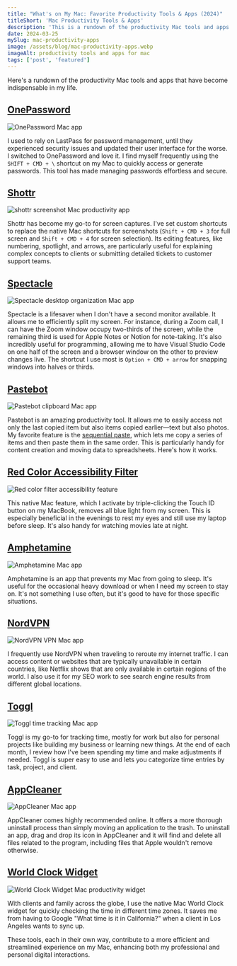 ```yaml
---
title: "What's on My Mac: Favorite Productivity Tools & Apps (2024)"
titleShort: 'Mac Productivity Tools & Apps'
description: 'This is a rundown of the productivity Mac tools and apps that have become indispensable in my daily routine: Pastebot, Spectacle, Toggl, and more.'
date: 2024-03-25
mySlug: mac-productivity-apps
image: /assets/blog/mac-productivity-apps.webp
imageAlt: productivity tools and apps for mac
tags: ['post', 'featured']
---
```


Here's a rundown of the productivity Mac tools and apps that have become indispensable in my life.

## [OnePassword](https://1password.com/)

<img class="wrapper--wide" src="/assets/blog/1password.webp" alt="OnePassword Mac app">

I used to rely on LastPass for password management, until they experienced security issues and updated their user interface for the worse. I switched to OnePassword and love it. I find myself frequently using the `SHIFT + CMD + \` shortcut on my Mac to quickly access or generate passwords. This tool has made managing passwords effortless and secure.

## [Shottr](https://shottr.cc/)

<img class="wrapper--wide" src="/assets/blog/shottr.webp" alt="shottr screenshot Mac productivity app">

Shottr has become my go-to for screen captures. I've set custom shortcuts to replace the native Mac shortcuts for screenshots (`Shift + CMD + 3` for full screen and `Shift + CMD + 4` for screen selection). Its editing features, like numbering, spotlight, and arrows, are particularly useful for explaining complex concepts to clients or submitting detailed tickets to customer support teams.

## [Spectacle](https://spectacle.en.softonic.com/)

<img class="wrapper--wide" src="/assets/blog/spectacle.webp" alt="Spectacle desktop organization Mac app">

Spectacle is a lifesaver when I don't have a second monitor available. It allows me to efficiently split my screen. For instance, during a Zoom call, I can have the Zoom window occupy two-thirds of the screen, while the remaining third is used for Apple Notes or Notion for note-taking. It's also incredibly useful for programming, allowing me to have Visual Studio Code on one half of the screen and a browser window on the other to preview changes live. The shortcut I use most is `Option + CMD + arrow` for snapping windows into halves or thirds.

## [Pastebot](https://tapbots.com/pastebot/)

<img class="wrapper--wide" src="/assets/blog/pastebot.webp" alt="Pastebot clipboard Mac app">

Pastebot is an amazing productivity tool. It allows me to easily access not only the last copied item but also items copied earlier—text but also photos. My favorite feature is the [sequential paste](https://tapbots.com/pastebot/help/07_sequential_paste/), which lets me copy a series of items and then paste them in the same order. This is particularly handy for content creation and moving data to spreadsheets. Here's how it works.

## [Red Color Accessibility Filter](https://ios.gadgethacks.com/how-to/keep-your-night-vision-sharp-with-iphones-hidden-red-screen-0173903/)

<img class="wrapper--wide" src="/assets/blog/red-color-filter.webp" alt="Red color filter accessibility feature">

This native Mac feature, which I activate by triple-clicking the Touch ID button on my MacBook, removes all blue light from my screen. This is especially beneficial in the evenings to rest my eyes and still use my laptop before sleep. It's also handy for watching movies late at night.

## [Amphetamine](https://apps.apple.com/au/app/amphetamine/id937984704)

<img class="wrapper--wide" src="/assets/blog/amphetamine.webp" alt="Amphetamine Mac app">

Amphetamine is an app that prevents my Mac from going to sleep. It's useful for the occasional heavy download or when I need my screen to stay on. It's not something I use often, but it's good to have for those specific situations.

## [NordVPN](https://nordvpn.com/)

<img class="wrapper--wide" src="/assets/blog/nord-vpn.webp" alt="NordVPN VPN Mac app">

I frequently use NordVPN when traveling to reroute my internet traffic. I can access content or websites that are typically unavailable in certain countries, like Netflix shows that are only available in certain regions of the world. I also use it for my SEO work to see search engine results from different global locations.

## [Toggl](https://toggl.com/track/)

<img class="wrapper--wide" src="/assets/blog/toggl-track.webp" alt="Toggl time tracking Mac app">

Toggl is my go-to for tracking time, mostly for work but also for personal projects like building my business or learning new things. At the end of each month, I review how I've been spending my time and make adjustments if needed. Toggl is super easy to use and lets you categorize time entries by task, project, and client.

## [AppCleaner](https://freemacsoft.net/appcleaner/)

<img class="wrapper--wide" src="/assets/blog/app-cleaner.webp" alt="AppCleaner Mac app">

AppCleaner comes highly recommended online. It offers a more thorough uninstall process than simply moving an application to the trash. To uninstall an app, drag and drop its icon in AppCleaner and it will find and delete all files related to the program, including files that Apple wouldn't remove otherwise.

## [World Clock Widget](https://www.webnots.com/how-to-add-multiple-world-clocks-in-mac/)

<img class="wrapper--wide" src="/assets/blog/world-clock.webp" alt="World Clock Widget Mac productivity widget">

With clients and family across the globe, I use the native Mac World Clock widget for quickly checking the time in different time zones. It saves me from having to Google "What time is it in California?" when a client in Los Angeles wants to sync up.

These tools, each in their own way, contribute to a more efficient and streamlined experience on my Mac, enhancing both my professional and personal digital interactions.
